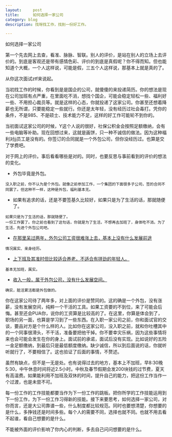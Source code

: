 ```yaml
---
layout:     post
title:      如何选择一家公司
category: blog
description: 找呀找工作，找到一份好工作。

---
```


如何选择一家公司

第一个先去网上去查，看准、脉脉、智联。别人的评价，是站在别人的立场上去评价的。到底是客观还是带有感情色彩、评价的到底是真假呢？你不得而知。但也能知道个大概，一个人这样说，可能是假，三五个人这样说，那基本上就是真的了。

从你这次面试ztf来说起。

当初找工作的时候，你看到是是国企的公司，就傻傻的来投递简历。你的想法是现在公司加班有点严重，在里面吃不消，想找个国企，可能会稳定轻松一些、福利好一些、不用担心裁员等。就是这样的心态，你就投递了这家公司。你甚至还想着降薪也无所谓，只要能稳定一些就行。你还是太年轻，没有经历过社会毒打。凭你的条件，不是985、不是硕士、技术能力不足，这样的好工作可能轮不到你的。

当初面试这家公司的时候，Y这个人说的很好，社保公积金会按照足额缴纳，会有一些电脑等补助。现在回想过来，这就是画饼，只一种不诚信的做法。因为这种福利对jj员工是没有的。你签订的合同就是一个外包公司，但你没经历过。也算是交了学费吧。

对于网上的评价。事后看看哪些是对的。同时，也要反思与事前看到的评价的想法的变化。

- 外包毕竟是外包。

```
没入职之前，你不认为是个外包。就像之前参加工作，一个集团的下面很多子公司，签的合同不同罢了。但这种不一样，这种是外包，福利基本无。
```

- 如果有追求的话，还是不要签基久比较好，如果只是为了生活的话，那就随便了。

```
如果只是为了生活的话，那就随便了。
一份工作罢了。你之前也看到了这句话，你就是为了生活，不想再去加班了，身体吃不消。为了生活，先进个外包公司吧。
```

- [在那里呆过两年，外包公司工资很难涨上去，基本上没有什么发展前途](https://zq.zhaopin.com/moment/14585896?sourceType=comment)

```
情况属实、亲身经历。
```

- [上下班及其准时但比较适合养老，不适合有拼劲的年轻人。](https://zq.zhaopin.com/moment/8645435?sourceType=comment)

```
基本无加班，属实。
```

- [收入一般，属于外包公司，没有什么发展空间。](https://zq.zhaopin.com/moment/14682795?sourceType=comment)

```
确实，脏活累活都是外包做的。
```

你在这家公司待了两年多，对上面的评价是赞同的。这的确是一个外包，没有涨薪，没有发展空间，纯粹一个干活的工具。如果工资要的不到位，来了可能会后悔。甚至还会PUA你，说你的工资算是比较高的了。在这里，你算是体会到了，职场的另一面，也算是学习到了一些东西。在入职一家公司之前，你和面试官的交谈，要品对方是个什么样的人。比如你在这家公司，没入职之前，就和你吐槽其中的一个同事很滑头，不干活，准备要把他干掉。你不要幸灾乐祸，因为这些事情将来也会可能会发生在你的身上。面试前的承诺，面试后没有实现。比如说好的五险一金足额缴纳，到最后只是最低额度缴纳。缺少诚信，所以到后面说的话，你就听听就行了，不要相信了。这也验证了后面的事情，不赘述。

虽然有缺点，但不是一无是处。也有说得过去的地方，基本上不加班，早8:30晚5:30，中午休息时间将近2.5小时。中秋及春节假期会发200块钱的过节费，夏天有高温费。如果能利用不加班及双休的时间，提升自己的能力，把这份工作当作一个过渡，也是未尝不可。

每一份工作的工作技能都要当作为下一份工作的跳板。把你所学的工作技能运用到下一份工作，为下一份工作习得新的技能。接下来要思考，如何选择一家公司，对你而言，还是大公司靠谱一些，什么制度都比较规范。同时也要想清楚，你想要的是什么，多挣钱还是时间多些。每个人的需要不同，选择也就不同。也就不用去看不起谁，看自己想要的是什么。

不能被外面的评价影响了你内心的判断，多去自己问问想要的是什么。

